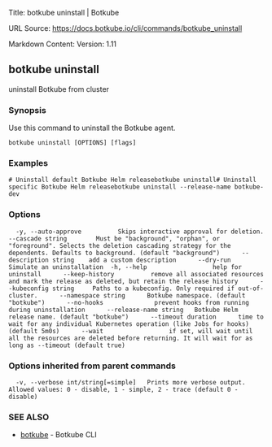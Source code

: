 Title: botkube uninstall | Botkube

URL Source: https://docs.botkube.io/cli/commands/botkube_uninstall

Markdown Content:
Version: 1.11

botkube uninstall[​](#botkube-uninstall "Direct link to botkube uninstall")
---------------------------------------------------------------------------

uninstall Botkube from cluster

### Synopsis[​](#synopsis "Direct link to Synopsis")

Use this command to uninstall the Botkube agent.

    botkube uninstall [OPTIONS] [flags]

### Examples[​](#examples "Direct link to Examples")

    # Uninstall default Botkube Helm releasebotkube uninstall# Uninstall specific Botkube Helm releasebotkube uninstall --release-name botkube-dev

### Options[​](#options "Direct link to Options")

      -y, --auto-approve          Skips interactive approval for deletion.      --cascade string        Must be "background", "orphan", or "foreground". Selects the deletion cascading strategy for the dependents. Defaults to background. (default "background")      --description string    add a custom description      --dry-run               Simulate an uninstallation  -h, --help                  help for uninstall      --keep-history          remove all associated resources and mark the release as deleted, but retain the release history      --kubeconfig string     Paths to a kubeconfig. Only required if out-of-cluster.      --namespace string      Botkube namespace. (default "botkube")      --no-hooks              prevent hooks from running during uninstallation      --release-name string   Botkube Helm release name. (default "botkube")      --timeout duration      time to wait for any individual Kubernetes operation (like Jobs for hooks) (default 5m0s)      --wait                  if set, will wait until all the resources are deleted before returning. It will wait for as long as --timeout (default true)

### Options inherited from parent commands[​](#options-inherited-from-parent-commands "Direct link to Options inherited from parent commands")

      -v, --verbose int/string[=simple]   Prints more verbose output. Allowed values: 0 - disable, 1 - simple, 2 - trace (default 0 - disable)

### SEE ALSO[​](#see-also "Direct link to SEE ALSO")

*   [botkube](https://docs.botkube.io/cli/commands/botkube) - Botkube CLI
